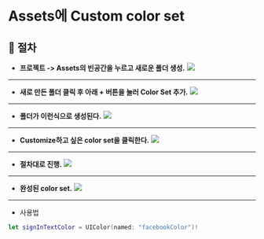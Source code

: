 # Assets에 Custom color set 

## 🍎 절차
- **프로젝트 -> Assets의 빈공간을 누르고 새로운 폴더 생성.**
![](https://i.imgur.com/LoLGhVU.png)
---
- **새로 만든 폴더 클릭 후 아래 + 버튼을 눌러 Color Set 추가.**
![](https://i.imgur.com/BcaPCxK.png)
---
- **폴더가 이런식으로 생성된다.**
![](https://i.imgur.com/86gBe64.png)
---
- **Customize하고 싶은 color set을 클릭한다.**
![](https://i.imgur.com/GF1SlWV.png)
---
- **절차대로 진행.**
![](https://i.imgur.com/9wsyeDB.png)
---
- **완성된 color set.**
![](https://i.imgur.com/Je2S5wZ.png)
---
- 사용법
```swift
let signInTextColor = UIColor(named: "facebookColor")!
```
